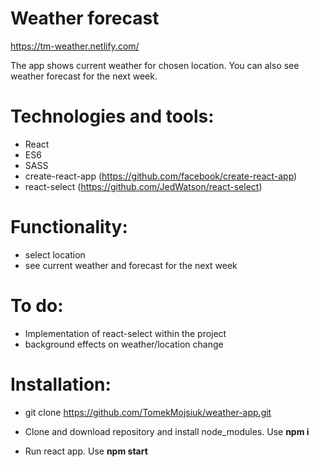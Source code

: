 # Weather forecast

https://tm-weather.netlify.com/

The app shows current weather for chosen location. You can also see weather forecast for the next week.

# Technologies and tools:

- React
- ES6
- SASS
- create-react-app (https://github.com/facebook/create-react-app)
- react-select (https://github.com/JedWatson/react-select)


# Functionality:

- select location
- see current weather and forecast for the next week 

# To do:

- Implementation of react-select within the project
- background effects on weather/location change

# Installation:

- git clone https://github.com/TomekMojsiuk/weather-app.git

- Clone and download repository and install node_modules. Use **npm i**
- Run react app. Use **npm start**
